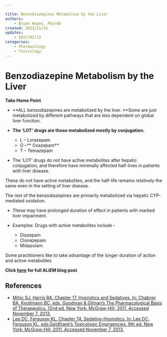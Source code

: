 ```yaml
---

title: Benzodiazepines Metabolism by the Liver
authors:
    - Bryan Hayes, PharmD
created: 2013/11/13
updates:
    - 2017/02/13
categories:
    - Pharmacology
    - Toxicology
---
```


# Benzodiazepine Metabolism by the Liver

**Take Home Point**

- **ALL benzodiazepines are metabolized by the liver. **Some are just metabolized by different pathways that are less dependent on global liver function.
- **The ‘LOT’ drugs are those metabolized mostly by conjugation.**

  - L – <span class="drug">Lorazepam</span>
  - O –** <span class="drug">Oxazepam</span>**
  - T – <span class="drug">Temazepam</span>

- The ‘LOT’ drugs do not have active metabolites after hepatic conjugation, and therefore have minimally affected half-lives in patients with liver disease. 

These do not have active metabolites, and the half-life remains relatively the same even in the setting of liver disease.

The rest of the benzodiazepines are primarily metabolized via hepatic CYP-mediated oxidation. 

- These may have prolonged duration of effect in patients with marked liver impairment.
- Examples: Drugs with active metabolites include - 

  - <span class="drug">Diazepam</span>
  - <span class="drug">Clonazepam</span>
  - <span class="drug">Midazolam</span>. 

Some practitioners like to take advantage of the longer duration of action and active metabolites

**Click [here](https://www.aliem.com/2013/all-benzodiazepines-are-metabolized-by-the-liver/) for full ALiEM blog post**

## References

- [Mihic SJ, Harris RA. Chapter 17. Hypnotics and Sedatives. In: Chabner BA, Knollmann BC, eds. Goodman & Gilman’s The Pharmacological Basis of Therapeutics. 12nd ed. New York: McGraw-Hill; 2011. Accessed November 7, 2013.](http://www.accesspharmacy.com/content.aspx?aID=16663643)
- [Lee DC, Ferguson KL. Chapter 74. Sedative-Hypnotics. In: Lee DC, Ferguson KL, eds.Goldfrank’s Toxicologic Emergencies. 9th ed. New York: McGraw-Hill; 2011. Accessed November 7, 2013.](http://www.accesspharmacy.com/content.aspx?aID=6520459)
